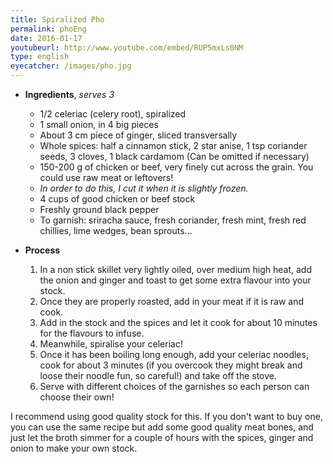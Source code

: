 ```yaml
---
title: Spiralized Pho
permalink: phoEng
date: 2016-01-17
youtubeurl: http://www.youtube.com/embed/RUP5mxLs0NM
type: english
eyecatcher: /images/pho.jpg
---
```



* **Ingredients**, _serves 3_
  * 1/2 celeriac (celery root), spiralized
  * 1 small onion, in 4 big pieces
  * About 3 cm piece of ginger, sliced transversally 
  * Whole spices: half a cinnamon stick, 2 star anise, 1 tsp coriander seeds, 3 cloves, 1 black cardamom (Can be omitted if necessary)
  * 150-200 g of chicken or beef, very finely cut across the grain. You could use raw meat or leftovers!
   - _In order to do this, I cut it when it is slightly frozen._
  * 4 cups of good chicken or beef stock
  * Freshly ground black pepper
  * To garnish: sriracha sauce, fresh coriander, fresh mint, fresh red chillies, lime wedges, bean sprouts...


* **Process**
  1. In a non stick skillet very lightly oiled, over medium high heat, add the onion and ginger and toast to get some extra flavour into your stock. 
  2. Once they are properly roasted, add in your meat if it is raw and cook. 
  3. Add in the stock and the spices and let it cook for about 10 minutes for the flavours to infuse. 
  4. Meanwhile, spiralise your celeriac! 
  5. Once it has been boiling long enough, add your celeriac noodles, cook for about 3 minutes (if you overcook they might break and loose their noodle fun, so careful!) and take off the stove. 
  6. Serve with different choices of the garnishes so each person can choose their own! 

I recommend using good quality stock for this. If you don't want to buy one, you can use the same recipe but add some good quality meat bones, and just let the broth simmer for a couple of hours with the spices, ginger and onion to make your own stock. 
